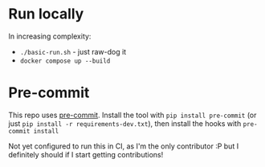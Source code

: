 # Run locally

In increasing complexity:

* `./basic-run.sh` - just raw-dog it
* `docker compose up --build`

# Pre-commit

This repo uses [pre-commit](https://pre-commit.com/). Install the tool with `pip install pre-commit` (or just `pip install -r requirements-dev.txt`), then install the hooks with `pre-commit install`

Not yet configured to run this in CI, as I'm the only contributor :P but I definitely should if I start getting contributions!
